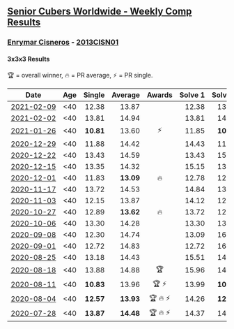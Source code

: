 <style>table {white-space: nowrap;}</style>

## [Senior Cubers Worldwide - Weekly Comp Results](/scw-comp/results/)
### [Enrymar Cisneros](README.md) - [2013CISN01](https://www.worldcubeassociation.org/persons/2013CISN01?event=333)
#### 3x3x3 Results

<span style="white-space: nowrap;">🏆 = overall winner</span>, <span style="white-space: nowrap;">🔥 = PR average</span>, <span style="white-space: nowrap;">⚡ = PR single</span>.

| Date | Age | Single | Average | Awards | Solve 1 | Solve 2 | Solve 3 | Solve 4 | Solve 5 | Video |
| :--: | :--: | --: | --: | :--: | --: | --: | --: | --: | --: | :-- |
| [2021-02-09](../../results/2021-02-09/333.md) | <40 | 12.38 | 13.87 |  | 12.38 | 13.37 | 17.42 | 14.45 | 13.78 | [Desktop](https://www.facebook.com/events/749806039307047/permalink/753930222227962) / [Mobile](https://m.facebook.com/events/749806039307047?view=permalink&id=753930222227962) |
| [2021-02-02](../../results/2021-02-02/333.md) | <40 | 13.81 | 14.94 |  | 13.81 | 14.59 | 16.10 | 15.46 | 14.76 | [Desktop](https://www.facebook.com/events/176364004262939/permalink/180511250514881) / [Mobile](https://m.facebook.com/events/176364004262939?view=permalink&id=180511250514881) |
| [2021-01-26](../../results/2021-01-26/333.md) | <40 | **10.81** | 13.60 | ⚡ | 11.85 | **10.81** | 15.29 | 13.66 | 15.44 | [Desktop](https://www.facebook.com/events/415506712992555/permalink/419154869294406) / [Mobile](https://m.facebook.com/events/415506712992555?view=permalink&id=419154869294406) |
| [2020-12-29](../../results/2020-12-29/333.md) | <40 | 11.88 | 14.42 |  | 14.43 | 11.88 | 16.51 | 14.95 | 13.87 | [Desktop](https://www.facebook.com/events/807437066779451/permalink/810880776435080) / [Mobile](https://m.facebook.com/events/807437066779451?view=permalink&id=810880776435080) |
| [2020-12-22](../../results/2020-12-22/333.md) | <40 | 13.43 | 14.59 |  | 13.43 | 15.97 | 15.40 | 14.91 | 13.46 | [Desktop](https://www.facebook.com/events/758481858355136/permalink/762685037934818) / [Mobile](https://m.facebook.com/events/758481858355136?view=permalink&id=762685037934818) |
| [2020-12-15](../../results/2020-12-15/333.md) | <40 | 13.35 | 14.32 |  | 15.15 | 13.35 | 16.35 | 13.60 | 14.21 | [Desktop](https://www.facebook.com/events/804969103386330/permalink/808699253013315) / [Mobile](https://m.facebook.com/events/804969103386330?view=permalink&id=808699253013315) |
| [2020-12-01](../../results/2020-12-01/333.md) | <40 | 11.83 | **13.09** | 🔥 | 12.78 | 12.33 | 14.16 | 14.20 | 11.83 | [Desktop](https://www.facebook.com/events/456949201957439/permalink/461084988210527) / [Mobile](https://m.facebook.com/events/456949201957439?view=permalink&id=461084988210527) |
| [2020-11-17](../../results/2020-11-17/333.md) | <40 | 13.72 | 14.53 |  | 14.84 | 13.72 | 16.18 | 13.75 | 15.00 | [Desktop](https://www.facebook.com/events/770207250227350/permalink/775082246406517) / [Mobile](https://m.facebook.com/events/770207250227350?view=permalink&id=775082246406517) |
| [2020-11-03](../../results/2020-11-03/333.md) | <40 | 12.15 | 13.87 |  | 14.12 | 12.15 | 14.79 | 12.71 | 15.24 | [Desktop](https://www.facebook.com/events/1239637256416110/permalink/1246215445758291) / [Mobile](https://m.facebook.com/events/1239637256416110?view=permalink&id=1246215445758291) |
| [2020-10-27](../../results/2020-10-27/333.md) | <40 | 12.89 | **13.62** | 🔥 | 13.72 | 12.89 | 13.20 | 13.94 | 16.52 | [Desktop](https://www.facebook.com/events/814285582657691/permalink/819924592093790) / [Mobile](https://m.facebook.com/events/814285582657691?view=permalink&id=819924592093790) |
| [2020-10-06](../../results/2020-10-06/333.md) | <40 | 13.30 | 14.28 |  | 13.30 | 13.97 | 14.74 | 17.56 | 14.13 | [Desktop](https://www.facebook.com/events/2645965315652815/permalink/2651940575055289) / [Mobile](https://m.facebook.com/events/2645965315652815?view=permalink&id=2651940575055289) |
| [2020-09-08](../../results/2020-09-08/333.md) | <40 | 12.30 | 14.74 |  | 13.09 | 16.41 | 12.30 | 16.78 | 14.72 | [Desktop](https://www.facebook.com/events/660661614881054/permalink/666280657652483) / [Mobile](https://m.facebook.com/events/660661614881054?view=permalink&id=666280657652483) |
| [2020-09-01](../../results/2020-09-01/333.md) | <40 | 12.72 | 14.83 |  | 12.72 | 16.41 | 14.48 | 13.59 | 18.13 | [Desktop](https://www.facebook.com/events/652945192290048/permalink/658710871713480) / [Mobile](https://m.facebook.com/events/652945192290048?view=permalink&id=658710871713480) |
| [2020-08-25](../../results/2020-08-25/333.md) | <40 | 13.18 | 14.43 |  | 15.51 | 14.44 | 14.20 | 13.18 | 14.66 | [Desktop](https://www.facebook.com/events/2812216602434889/permalink/2818833045106578) / [Mobile](https://m.facebook.com/events/2812216602434889?view=permalink&id=2818833045106578) |
| [2020-08-18](../../results/2020-08-18/333.md) | <40 | 13.88 | 14.88 | 🏆 | 15.96 | 14.90 | 15.56 | 14.19 | 13.88 | [Desktop](https://www.facebook.com/events/357518755418063/permalink/362651841571421) / [Mobile](https://m.facebook.com/events/357518755418063?view=permalink&id=362651841571421) |
| [2020-08-11](../../results/2020-08-11/333.md) | <40 | **10.83** | 13.96 | 🏆 ⚡ | 13.99 | **10.83** | 14.82 | 13.07 | 14.89 | [Desktop](https://www.facebook.com/events/338631130511019/permalink/343525813354884) / [Mobile](https://m.facebook.com/events/338631130511019?view=permalink&id=343525813354884) |
| [2020-08-04](../../results/2020-08-04/333.md) | <40 | **12.57** | **13.93** | 🏆 🔥 ⚡ | 14.26 | **12.57** | 14.63 | 13.42 | 14.10 | [Desktop](https://www.facebook.com/events/748440219235440/permalink/752571182155677) / [Mobile](https://m.facebook.com/events/748440219235440?view=permalink&id=752571182155677) |
| [2020-07-28](../../results/2020-07-28/333.md) | <40 | **13.87** | **14.48** | 🏆 🔥 ⚡ | 14.37 | 14.17 | 17.12 | **13.87** | 14.89 | [Desktop](https://www.facebook.com/events/708566320000803/permalink/712719729585462) / [Mobile](https://m.facebook.com/events/708566320000803?view=permalink&id=712719729585462) |


<!-- Global site tag (gtag.js) - Google Analytics -->
<script async src="https://www.googletagmanager.com/gtag/js?id=UA-86348435-3"></script>
<script>window.dataLayer = window.dataLayer || []; function gtag() {dataLayer.push(arguments);} gtag('js', new Date()); gtag('config', 'UA-86348435-3');</script>
